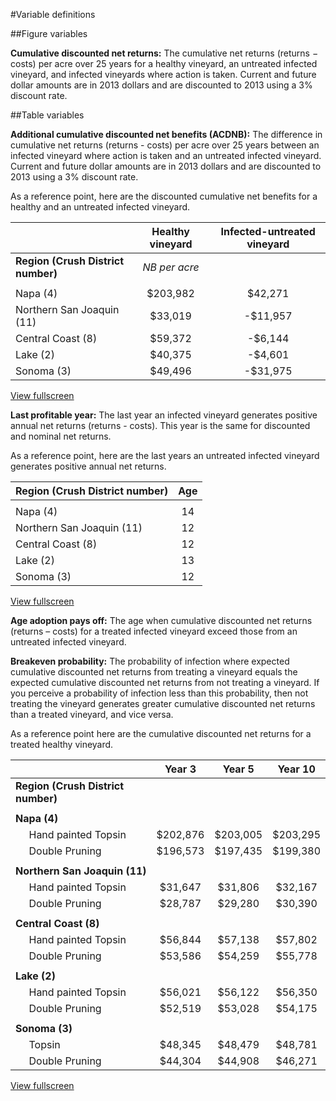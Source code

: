 #Variable definitions

##Figure variables

**Cumulative discounted net returns:** The cumulative net returns (returns &minus; costs) per acre over 25 years for a healthy vineyard, an untreated infected vineyard, and infected vineyards where action is taken. Current and future dollar amounts are in 2013 dollars and are discounted to 2013 using a 3% discount rate. 

<a id="tablevars"></a>
##Table variables

**Additional cumulative discounted net benefits (ACDNB):** The difference in cumulative net returns (returns - costs) per acre over 25 years between an infected vineyard where action is taken and an untreated infected vineyard. Current and future dollar amounts are in 2013 dollars and are discounted to 2013 using a 3% discount rate.  

As a reference point, here are the discounted cumulative net benefits for a healthy and an untreated infected vineyard. 

|                                  | **Healthy vineyard** | **Infected-untreated vineyard** |
  -------------------------------- | :------------------: | :-----------------------------: |
**Region (Crush District number)** | *NB per acre*                                         ||
|                                                                                         |||
Napa (4)                           | $203,982             | $42,271                         |
Northern San Joaquin (11)          | $33,019              | -$11,957                        |
Central Coast (8)                  | $59,372              | -$6,144                         |
Lake (2)                           | $40,375              | -$4,601                         |
Sonoma (3)                         |$49,496               | -$31,975                        |

<a href="images/variable-table01.png" class="swipebox hide-for-phones"><i class="fa fa-search-plus" aria-hidden="true"></i> View fullscreen</a>  

**Last profitable year:** The last year an infected vineyard generates positive annual net returns (returns - costs). This year is the same for discounted and nominal net returns.  

As a reference point, here are the last years an untreated infected vineyard generates positive annual net returns. 

| **Region (Crush District number)** | **Age** |
  :--------------------------------- |   :-:   |
|                                             ||
  Napa (4)                           |   14    |
  Northern San Joaquin (11)          |   12    |
  Central Coast (8)                  |   12    |
  Lake (2)                           |   13    |
  Sonoma (3)                         |   12    |

<a href="images/variable-table02.png" class="swipebox hide-for-phones"><i class="fa fa-search-plus" aria-hidden="true"></i> View fullscreen</a>  

**Age adoption pays off:** The age when cumulative discounted net returns (returns – costs) for a treated infected vineyard exceed those from an untreated infected vineyard.  

**Breakeven probability:**  The probability of infection where expected cumulative discounted net returns from treating a vineyard equals the expected cumulative discounted net returns from not treating a vineyard. If you perceive a probability of infection less than this probability, then not treating the vineyard generates greater cumulative discounted net returns than a treated vineyard, and vice versa.  

As a reference point here are the cumulative discounted net returns for a treated healthy vineyard.  

|                                                 | Year 3   | Year 5   | Year 10  |
 ------------------------------------------------ | :------: | :------: | :------: |
**Region (Crush District number)** |                                             |||
|                                                                               ||||
**Napa (4)**                                                                    ||||		
&nbsp;&nbsp;&nbsp;&nbsp;&nbsp;Hand painted Topsin | $202,876 | $203,005 | $203,295 |
&nbsp;&nbsp;&nbsp;&nbsp;&nbsp;Double Pruning      | $196,573 | $197,435 | $199,380 |
|                                                                               ||||			
**Northern San Joaquin (11)**                                                   ||||
&nbsp;&nbsp;&nbsp;&nbsp;&nbsp;Hand painted Topsin | $31,647  | $31,806  | $32,167  |
&nbsp;&nbsp;&nbsp;&nbsp;&nbsp;Double Pruning      | $28,787  | $29,280  | $30,390  |
|                                                                               ||||
**Central Coast (8)**                                                           ||||
&nbsp;&nbsp;&nbsp;&nbsp;&nbsp;Hand painted Topsin | $56,844  | $57,138  | $57,802  |
&nbsp;&nbsp;&nbsp;&nbsp;&nbsp;Double Pruning      | $53,586  | $54,259  | $55,778  |
|                                                                               ||||
**Lake (2)**                                                                    ||||
&nbsp;&nbsp;&nbsp;&nbsp;&nbsp;Hand painted Topsin | $56,021  | $56,122  | $56,350  |
&nbsp;&nbsp;&nbsp;&nbsp;&nbsp;Double Pruning      | $52,519  | $53,028  | $54,175  |
|                                                                               ||||
**Sonoma (3)**                                                                  ||||
&nbsp;&nbsp;&nbsp;&nbsp;&nbsp;Topsin              | $48,345  | $48,479  | $48,781  |
&nbsp;&nbsp;&nbsp;&nbsp;&nbsp;Double Pruning      | $44,304  | $44,908  | $46,271  |

<a href="images/variable-table03.png" class="swipebox hide-for-tablets"><i class="fa fa-search-plus" aria-hidden="true"></i> View fullscreen</a>  
